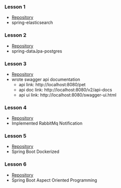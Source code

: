 ### Lesson 1
- [Repository](spring-elasticsearch)
- spring-elasticsearch

### Lesson 2
- [Repository](spring-datajpa-postgres)
- spring-dataJpa-postgres

### Lesson 3
- [Repository](swagger-api-doc)
- wrote swagger api documentation
  - api link: http://localhost:8080/pet
  - api doc link: http://localhost:8080/v2/api-docs
  - api ui link: http://localhost:8080/swagger-ui.html
  
### Lesson 4
- [Repository](spring-boot-rabbitmq)
- Implemented RabbitMq Notification
  
### Lesson 5
- [Repository](spring-boot-dockerization)
- Spring Boot Dockerized  

### Lesson 6
- [Repository](spring-boot-aop)
- Spring Boot Aspect Oriented Programming